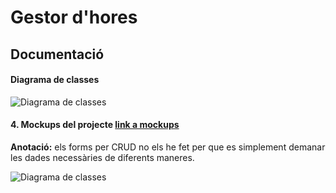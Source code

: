 # Gestor d'hores

## Documentació

#### Diagrama de classes
![Diagrama de classes](https://raw.githubusercontent.com/yannickbf-prog/gestor_hores/master/imgs_documentation/class_diagram/diagrama_classes_praqutiques3.jpg)

#### 4. Mockups del projecte [link a mockups](https://balsamiq.cloud/sudexx1/pnrc5zt)
**Anotació:** els forms per CRUD no els he fet per que es simplement demanar les dades necessàries de diferents maneres.

![Diagrama de classes](https://raw.githubusercontent.com/yannickbf-prog/gestor_hores/master/imgs_documentation/mockups/Validar%20usuari.png)


